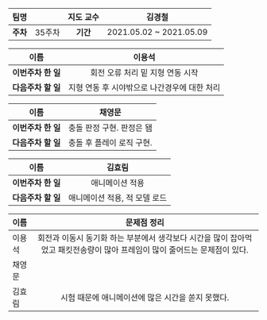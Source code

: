 |   팀명   |        | 지도 교수 |         김경철          |
| :------: | :----: | :-------: | :---------------------: |
| **주차** | 35주차 | **기간**  | 2021.05.02 ~ 2021.05.09 |

|        이름        |                    이용석                    |
| :----------------: | :------------------------------------------: |
| **이번주차 한 일** |       회전 오류 처리 밑 지형 연동 시작       |
| **다음주차 할 일** | 지형 연동 후 시야밖으로 나간경우에 대한 처리 |

|        이름        |          채영문           |
| :----------------: | :-----------------------: |
| **이번주차 한 일** | 충돌 판정 구현. 판정은 됌 |
| **다음주차 할 일** | 충돌 후 플레이 로직 구현. |

|        이름        |            김효림             |
| :----------------: | :---------------------------: |
| **이번주차 한 일** |        애니메이션 적용        |
| **다음주차 할 일** | 애니메이션 적용, 적 모델 로드 |

| 이름   |                         문제점 정리                          |
| ------ | :----------------------------------------------------------: |
| 이용석 | 회전과 이동시 동기화 하는 부분에서 생각보다 시간을 많이 잡아먹었고 패킷전송량이 많아 프레임이 많이 줄어드는 문제점이 있다. |
| 채영문 |                                                              |
| 김효림 |      시험 때문에 애니메이션에 많은 시간을 쏟지 못했다.       |

